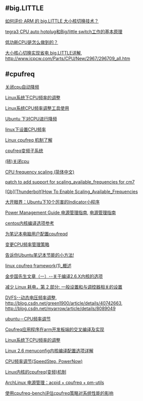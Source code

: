 #big.LITTLE
-------


[如何评价 ARM 的 big.LITTLE 大小核切换技术？](https://www.zhihu.com/question/23299449)

[tegra3 CPU auto hotplug和Big/little switch工作的基本原理](http://blog.csdn.net/21cnbao/article/details/7221994)

[低功耗CPU是怎么做到的？](https://www.zhihu.com/question/26655435)

[大小核心切换实现省电 big.LITTLE详解](http://www.enet.com.cn/article/2012/1211/A20121211206764.shtml), http://www.icpcw.com/Parts/CPU/New/2967/296709_all.htm

#cpufreq
-------

[关闭cpu自动降频](http://blog.csdn.net/yatusiter/article/details/8983859)

[Linux系统下CPU频率的调整](http://blog.csdn.net/myarrow/article/details/7917181/)

[Linux系统CPU频率调整工具使用](http://www.cnblogs.com/276815076/p/5434295.html)

[Ubuntu 下对CPU进行降频](http://www.educity.cn/linux/513183.html)

[linux下设置CPU频率](http://www.cppblog.com/jerryma/archive/2012/04/25/172713.aspx)

[Linux cpufreq 机制了解](http://www.cnblogs.com/armlinux/archive/2011/11/12/2396780.html)

[cpufreq变频子系统](http://blog.chinaunix.net/uid-7295895-id-3076467.html)

[(转)关闭cpu](http://blog.sina.com.cn/s/blog_858820890101cplt.html)

[CPU frequency scaling (简体中文)](https://wiki.archlinux.org/index.php?title=CPU_Frequency_Scaling_(%E7%AE%80%E4%BD%93%E4%B8%AD%E6%96%87)&oldid=187726)

[patch to add support for scaling_available_frequencies for cm7](https://github.com/zefie/thunderc_kernel_xionia/commit/083a8c8d678aaa21871ea4a36494b85a815202c6)

[[Gb][Thunderbolt]How To Enable Scaling_Available_Frequencies](http://rootzwiki.com/topic/9056-gbthunderbolthow-to-enable-scaling-available-frequencies/)

[大开眼界：Ubuntu下10个厉害的Indicator小程序](http://tieba.baidu.com/p/2637557447)

[Power Management Guide 电源管理指南](http://blog.chinaunix.net/uid-20209814-id-1727427.html), [电源管理指南](http://www.360doc.com/content/13/0131/09/4776158_263357318.shtml)

[centos内核编译选项参考](http://cookingbsd.blog.51cto.com/5404439/929347/)


[为笔记本电脑用户配置cpufreqd](http://biancheng.dnbcw.info/linux/228673.html)

[变更CPU频率管理策略](http://tieba.baidu.com/p/2964008035)

[告诉你Ubuntu笔记本节能的小方法!](http://www.orsoon.com/news/53465.html)

[linux cpufreq framework(1)_概述](http://www.wowotech.net/pm_subsystem/cpufreq_overview.html)

[金步国先生文章（一）--关于编译2.6.X内核的选项](http://blog.sina.com.cn/s/blog_48c49d5d010090lg.html)

[减少 Linux 耗电，第 2 部分: 一般设置和与调控器相关的设置](http://www.ibm.com/developerworks/cn/linux/l-cpufreq-2/)

[DVFS--动态电压频率调整](http://blog.chinaunix.net/uid-24666775-id-3328064.html), http://blog.csdn.net/green1900/article/details/40742663, http://blog.csdn.net/myarrow/article/details/8089049

[ubuntu－CPU频率调节](http://blog.csdn.net/hackerwin7/article/details/17100547)

[Cpufreq应用程序在arm开发板端的交叉编译及实现](http://blog.csdn.net/linweig/article/details/5972317)

[](http://blog.csdn.net/linweig/article/details/5972317)

[Linux系统下CPU频率的调整](http://blog.csdn.net/myarrow/article/details/7917181/)

[Linux 2.6 menuconfig内核编译配置选项详解](http://blog.csdn.net/stoneliul/article/details/8949818)

[CPU频率调节(SpeedStep, PowerNow)](http://blog.chinaunix.net/uid-9882718-id-1996237.html)

[Linux内核的cpufreq(变频)机制](http://blog.chinaunix.net/uid-26127124-id-3549156.html)



[ArchLinux 电源管理：acpid + cpufreq + pm-utils](http://www.blogbus.com/songyueju-logs/184136902.html)



[使用cpufreq-bench评估cpufreq策略对系统性能的影响](http://blog.csdn.net/21cnbao/article/details/7218413)